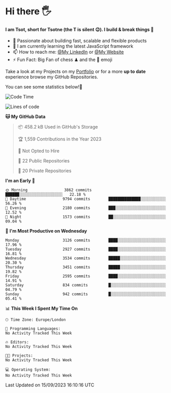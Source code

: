 # Hi there :raised_hand_with_fingers_splayed:
#### I am Tsot, short for Tsotne (the T is silent :wink:). I build & break things :space_invader:
- :telescope: Passionate about building fast, scalable and flexible products
- :seedling: I am currently learning the latest JavaScript framework 
- :mailbox: How to reach me: [@My LinkedIn](https://www.linkedin.com/in/tsotne-gvadzabia/) or [@My Website](https://tsotne.co.uk/contact)
- :zap: Fun Fact: Big Fan of chess ♟ and the 👾 emoji

Take a look at my Projects on my [Portfolio](https://tsotne.co.uk/) or for a more **up to date** experience browse my GitHub Repositories.

You can see some statistics below!:space_invader:
<!--START_SECTION:waka-->
![Code Time](http://img.shields.io/badge/Code%20Time-761%20hrs%202%20mins-blue)

![Lines of code](https://img.shields.io/badge/From%20Hello%20World%20I%27ve%20Written-7.5%20million%20lines%20of%20code-blue)

**🐱 My GitHub Data** 

> 📦 458.2 kB Used in GitHub's Storage 
 > 
> 🏆 1,559 Contributions in the Year 2023
 > 
> 🚫 Not Opted to Hire
 > 
> 📜 22 Public Repositories 
 > 
> 🔑 20 Private Repositories 
 > 
**I'm an Early 🐤** 

```text
🌞 Morning                3862 commits        ██████░░░░░░░░░░░░░░░░░░░   22.18 % 
🌆 Daytime                9794 commits        ██████████████░░░░░░░░░░░   56.26 % 
🌃 Evening                2180 commits        ███░░░░░░░░░░░░░░░░░░░░░░   12.52 % 
🌙 Night                  1573 commits        ██░░░░░░░░░░░░░░░░░░░░░░░   09.04 % 
```
📅 **I'm Most Productive on Wednesday** 

```text
Monday                   3126 commits        ████░░░░░░░░░░░░░░░░░░░░░   17.96 % 
Tuesday                  2927 commits        ████░░░░░░░░░░░░░░░░░░░░░   16.81 % 
Wednesday                3534 commits        █████░░░░░░░░░░░░░░░░░░░░   20.30 % 
Thursday                 3451 commits        █████░░░░░░░░░░░░░░░░░░░░   19.82 % 
Friday                   2595 commits        ████░░░░░░░░░░░░░░░░░░░░░   14.91 % 
Saturday                 834 commits         █░░░░░░░░░░░░░░░░░░░░░░░░   04.79 % 
Sunday                   942 commits         █░░░░░░░░░░░░░░░░░░░░░░░░   05.41 % 
```


📊 **This Week I Spent My Time On** 

```text
🕑︎ Time Zone: Europe/London

💬 Programming Languages: 
No Activity Tracked This Week

🔥 Editors: 
No Activity Tracked This Week

🐱‍💻 Projects: 
No Activity Tracked This Week

💻 Operating System: 
No Activity Tracked This Week
```


 Last Updated on 15/09/2023 16:10:16 UTC
<!--END_SECTION:waka-->
